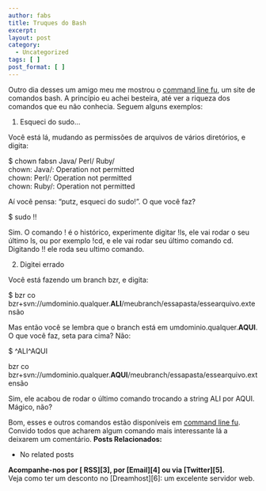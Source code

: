```yaml
---
author: fabs
title: Truques do Bash
excerpt:
layout: post
category:
  - Uncategorized
tags: [ ]
post_format: [ ]
---
```

Outro dia desses um amigo meu me mostrou o [command line fu][1], um site de comandos bash. A princípio eu achei besteira, até ver a riqueza dos comandos que eu não conhecia. Seguem alguns exemplos:

1) Esqueci do sudo…

Você está lá, mudando as permissões de arquivos de vários diretórios, e digita:

$ chown fabsn Java/ Perl/ Ruby/  
chown: Java/: Operation not permitted  
chown: Perl/: Operation not permitted  
chown: Ruby/: Operation not permitted

Aí você pensa: “putz, esqueci do sudo!”. O que você faz?

$ sudo !!

Sim. O comando ! é o histórico, experimente digitar !ls, ele vai rodar o seu último ls, ou por exemplo !cd, e ele vai rodar seu último comando cd. Digitando !! ele roda seu ultimo comando.

2) Digitei errado

Você está fazendo um branch bzr, e digita:

$ bzr co bzr+svn://umdominio.qualquer.**ALI**/meubranch/essapasta/essearquivo.extensão

Mas então você se lembra que o branch está em umdominio.qualquer.**AQUI**. O que você faz, seta para cima? Não:

$ ^ALI^AQUI

bzr co bzr+svn://umdominio.qualquer.**AQUI**/meubranch/essapasta/essearquivo.extensão

Sim, ele acabou de rodar o último comando trocando a string ALI por AQUI. Mágico, não?

Bom, esses e outros comandos estão disponíveis em [command line fu][1]. Convido todos que acharem algum comando mais interessante lá a deixarem um comentário. 
**Posts Relacionados:** 
*   No related posts









**Acompanhe-nos por [ RSS][3], por [Email][4] ou via [Twitter][5].**  
Veja como ter um desconto no [Dreamhost][6]: um excelente servidor web.

 [1]: http://www.commandlinefu.com/commands/browse/sort-by-votes
 [2]: https://twitter.com/share




